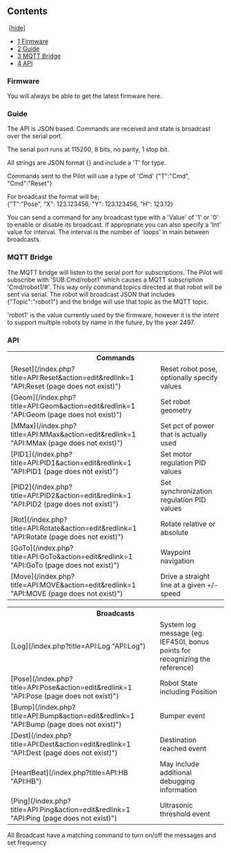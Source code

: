 ## Contents

<span class="toctoggle"> [[hide](#)] </span></div>

*   [<span class="tocnumber">1</span> <span class="toctext">Firmware</span>](#Firmware)
*   [<span class="tocnumber">2</span> <span class="toctext">Guide</span>](#Guide)
*   [<span class="tocnumber">3</span> <span class="toctext">MQTT Bridge</span>](#MQTT_Bridge)
*   [<span class="tocnumber">4</span> <span class="toctext">API</span>](#API)

</div>

### <span class="mw-headline" id="Firmware">Firmware</span>

You will always be able to get the latest firmware here.

### <span class="mw-headline" id="Guide">Guide</span>

The API is JSON based. Commands are received and state is broadcast over the serial port.

The serial port runs at 115200, 8 bits, no parity, 1 stop bit.

All strings are JSON format {} and include a 'T' for type.

Commands sent to the Pilot will use a type of 'Cmd' {"T":"Cmd", "Cmd":"Reset"}

For broadcast the format will be;  
 {"T":"Pose", "X": 123.123456, "Y": 123.123456, "H": 123.12}

You can send a command for any broadcast type with a 'Value' of '1' or '0' to enable or disable its broadcast. If appropriate you can also specify a 'Int' value for interval. The interval is the number of 'loops' in main between broadcasts.

### <span class="mw-headline" id="MQTT_Bridge">MQTT Bridge</span>

The MQTT bridge will listen to the serial port for subscriptions. The Pilot will subscribe with 'SUB:Cmd/robot1' which causes a MQTT subscription 'Cmd/robot1/#'. This way only command topics directed at that robot will be sent via serial. The robot will broadcast JSON that includes {"Topic":"robot1"} and the bridge will use that topic as the MQTT topic.

'robot1' is the value currently used by the firmware, however it is the intent to support multiple robots by name in the future, by the year 2497.

### <span class="mw-headline" id="API">API</span>

<table class="apiTable">
<tbody>
<tr>
<th colspan="2">Commands</th>

</tr>

<tr>
<td>[Reset](/index.php?title=API:Reset&action=edit&redlink=1 "API:Reset (page does not exist)")</td>

<td>Reset robot pose, optionally specify values</td>

</tr>

<tr>
<td>[Geom](/index.php?title=API:Geom&action=edit&redlink=1 "API:Geom (page does not exist)")</td>

<td>Set robot geometry</td>

</tr>

<tr>
<td>[MMax](/index.php?title=API:MMax&action=edit&redlink=1 "API:MMax (page does not exist)")</td>

<td>Set pct of power that is actually used</td>

</tr>

<tr>
<td>[PID1](/index.php?title=API:PID1&action=edit&redlink=1 "API:PID1 (page does not exist)")</td>

<td>Set motor regulation PID values</td>

</tr>

<tr>
<td>[PID2](/index.php?title=API:PID2&action=edit&redlink=1 "API:PID2 (page does not exist)")</td>

<td>Set synchronization regulation PID values</td>

</tr>

<tr>
<td>[Rot](/index.php?title=API:Rotate&action=edit&redlink=1 "API:Rotate (page does not exist)")</td>

<td>Rotate relative or absolute</td>

</tr>

<tr>
<td>[GoTo](/index.php?title=API:GoTo&action=edit&redlink=1 "API:GoTo (page does not exist)")</td>

<td>Waypoint navigation</td>

</tr>

<tr>
<td>[Move](/index.php?title=API:MOVE&action=edit&redlink=1 "API:MOVE (page does not exist)")</td>

<td>Drive a straight line at a given +/- speed</td>

</tr>

</tbody>

</table>

<table class="apiTable">
<tbody>
<tr>
<th colspan="2">Broadcasts</th>

</tr>

<tr>
<td>[Log](/index.php?title=API:Log "API:Log")</td>

<td>System log message (eg. IEF450I, bonus points for recognizing the reference)</td>

</tr>

<tr>
<td>[Pose](/index.php?title=API:Pose&action=edit&redlink=1 "API:Pose (page does not exist)")</td>

<td>Robot State including Position</td>

</tr>

<tr>
<td>[Bump](/index.php?title=API:Bump&action=edit&redlink=1 "API:Bump (page does not exist)")</td>

<td>Bumper event</td>

</tr>

<tr>
<td>[Dest](/index.php?title=API:Dest&action=edit&redlink=1 "API:Dest (page does not exist)")</td>

<td>Destination reached event</td>

</tr>

<tr>
<td>[HeartBeat](/index.php?title=API:HB "API:HB")</td>

<td>May include additional debugging information</td>

</tr>

<tr>
<td>[Ping](/index.php?title=API:Ping&action=edit&redlink=1 "API:Ping (page does not exist)")</td>

<td>Ultrasonic threshold event</td>

</tr>

</tbody>

</table>

All Broadcast have a matching command to turn on/off the messages and set frequency

</div>